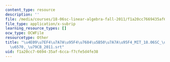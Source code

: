 ```yaml
---
content_type: resource
description: ''
file: /media/courses/18-06sc-linear-algebra-fall-2011/f1a20cc7669435af6ccaf7cfe5d4fe38_4e097ef47a7a95f476845b507a7a95f4_MIT_18.06SC_7ebf60274ee36570-_79cb_2011.srt
file_type: application/x-subrip
learning_resource_types: []
ocw_type: OCWFile
resourcetype: Other
title: "\u4E09\u7EF4\u7A7A\u95F4\u7684\u5B50\u7A7A\u95F4_MIT_18.06SC_\u7EBF\u6027\u4EE3\
  \u6570,_\u79CB_2011.srt"
uid: f1a20cc7-6694-35af-6cca-f7cfe5d4fe38
---
```

